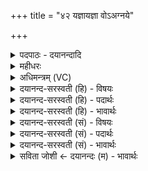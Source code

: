 +++
title = "४२ यज्ञायज्ञा वोऽअग्नये"

+++
<details><summary>पदपाठः - दयानन्दादि</summary>

य॒ज्ञाय॒ज्ञेति॑ य॒ज्ञाऽय॑ज्ञा॒। वः॒। अ॒ग्नये॑। गि॒रागि॒रेति॑ गि॒राऽगि॑रा। च॒। दक्ष॑से। प्रप्रेति॒ प्रऽप्र॑। व॒यम्। अ॒मृत॑म्। जा॒तवे॑दस॒मिति॑ जा॒तऽवे॑दसम्। प्रि॒यम्। मि॒त्रम्। न। श॒ँसि॒ष॒म्। ४२।
</details>

<details><summary>महीधरः</summary>

म० तृचः प्रगाथः आग्नेयः शंयुदृष्टः यज्ञायज्ञियस्य साम्नो योनिः । 'यज्ञायज्ञियं पुच्छम्' इति श्रुतेः । द्वे बृहत्यौ । तृतीया सतोबृहती । यज्ञायज्ञ वीप्सायां द्वित्वम् । सप्तम्येकवचनस्याकारः । व इति द्वितीयाबहुवचनमेकवचनार्थे यजमानविषयं वा । अग्नये चतुर्थ्येकवचनं द्वितीयैकवचनार्थे । गिरागिरा वीप्सायां द्वित्वम् । चः पादपूरणः । दक्षसे । चतुर्थी द्वितीयार्थे । 'प्रसमुपोदः पादपूरणे' (पा० ८।१।६) इति द्वित्वम् । तस्य च शंसिषमिति क्रियया संबन्धः । वयमिति प्रथमाबहुवचनमेकवचनार्थे । तथा चैवं योजना । यज्ञेयज्ञेऽनेकयज्ञेषु गिरागिराऽन्ययान्यया स्तुत्या वः त्वाम् । यद्वा वो युष्माकमर्थे अग्निं प्रशंसिषं स्तौमि । 'शंस स्तुतौ' लुड् अडभाव आर्षः । कीदृशमग्निं । दक्षसम् दक्षतेरुत्साहार्थस्य धातोरसुन्प्रत्ययः । दक्षते उत्सहते दक्षाः तम् उत्साहिनम् । यद्वा दक्ष इति बलनाम अन्तर्नीतमत्वर्थं द्रष्टव्यम् । दक्षसं बलवन्तम् । अमृतममरणधर्माणम् । जातवेदसम् जातं वेदो ज्ञानं धनं वा यस्मात्तम् । प्रियं प्रीतिजनकम् । नशब्द उपरिष्टादुपचारादुपमार्थीयः । मित्रं न मित्रमिव यथा कश्चित्प्रियं मित्रं स्तौति तद्वदग्निं स्तुमह इत्याशास्महे ॥ ४२ ॥  
त्रिचत्वारिंशी।
</details>

<details><summary>अधिमन्त्रम् (VC)</summary>

- यज्ञो देवता
- शंयुर्ऋषिः
- बृहती
- मध्यमः
</details>

<details><summary>दयानन्द-सरस्वती (हि) - विषयः</summary>

फिर उसी विषय को अगले मन्त्र में कहा है ॥
</details>

<details><summary>दयानन्द-सरस्वती (हि) - पदार्थः</summary>

पदार्थान्वयभाषाः -  हे मनुष्यो ! जैसे मैं (अग्नये) अग्नि के लिए (च) और (गिरागिरा) वाणी-वाणी से (दक्षसे) बल के अर्थ (यज्ञायज्ञा) यज्ञ-यज्ञ में (वः) तुम लोगों की (प्रप्र, शंसिषम्) प्रशंसा करूँ, (वयम्) हम लोग (जातवेदसम्) ज्ञानी (अमृतम्) आत्मरूप से अविनाशी (प्रियम्) प्रीति के विषय (मित्रम्) मित्र के (न) तुल्य तुम्हारी प्रशंसा करें, वैसे तुम भी आचरण किया करो ॥४२ ॥
</details>

<details><summary>दयानन्द-सरस्वती (हि) - भावार्थः</summary>

भावार्थभाषाः -  इस मन्त्र में उपमा और वाचकलुप्तोपमालङ्कार है। जो मनुष्य उत्तम शिक्षित वाणी से यज्ञों का अनुष्ठान कर बल बढ़ा और मित्रों के समान विद्वानों का सत्कार करके समागम करते हैं, वे बहुत ज्ञानवाले धनी होते हैं ॥४२ ॥
</details>

<details><summary>दयानन्द-सरस्वती (सं) - विषयः</summary>

पुनस्तमेव विषयमाह ॥
</details>

<details><summary>दयानन्द-सरस्वती (सं) - पदार्थः</summary>

पदार्थान्वयभाषाः -  हे मनुष्याः ! यथाऽहमग्नये गिरागिरा दक्षसे च यज्ञायज्ञा वो युष्मान् प्रप्र शंसिषम्। वयं जातवेदसममृतं प्रियं मित्रं न वो युष्मान् प्रशंसेम तथा यूयमप्याचरत ॥४२ ॥
</details>

<details><summary>दयानन्द-सरस्वती (सं) - भावार्थः</summary>

भावार्थभाषाः -  अत्रोपमावाचकलुप्तोपमालङ्कारौ। ये मनुष्याः सुशिक्षितया वाण्या यज्ञाननुष्ठाय बलं वर्द्धयित्वा मित्रवद्विदुषः सत्कृत्य सङ्गच्छन्ते ते बहुज्ञा धन्याश्च जायन्ते ॥४२ ॥
</details>

<details><summary>सविता जोशी ← दयानन्दः (म) - भावार्थः</summary>

भावार्थभाषाः -  या मंत्रात उपमा व वाचकलुप्तोपमालंकार आहे. जी माणसे उत्तम वाणीने यज्ञाचे अनुष्ठान करतात व बल वाढवितात आणि मित्रांप्रमाणे विद्वानांचा सत्कार करून त्यांच्या संगतीत राहतात ती ज्ञानी बनतात.
</details>